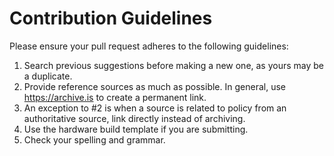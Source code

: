 # Contribution Guidelines

Please ensure your pull request adheres to the following guidelines:

1. Search previous suggestions before making a new one, as yours may be a duplicate.
2. Provide reference sources as much as possible. In general, use https://archive.is to create a permanent link.
3. An exception to #2 is when a source is related to policy from an authoritative source, link directly instead of archiving.
5. Use the hardware build template if you are submitting.
6. Check your spelling and grammar.

